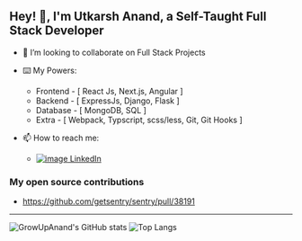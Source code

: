 ## Hey! 👋, I'm Utkarsh Anand, a Self-Taught Full Stack Developer

- 👀 I’m looking to collaborate on Full Stack Projects

- ⌨️ My Powers:
  - Frontend - [ React Js, Next.js, Angular ]
  - Backend - [ ExpressJs, Django, Flask ]
  - Database - [ MongoDB, SQL ]
  - Extra - [ Webpack, Typscript, scss/less, Git, Git Hooks ]
  
- 📫 How to reach me:
  - [![image](https://icons.getbootstrap.com/assets/icons/linkedin.svg) LinkedIn](https://www.linkedin.com/in/utkarshanand93)


### My open source contributions
- https://github.com/getsentry/sentry/pull/38191

---------------------------------------

![GrowUpAnand's GitHub stats](https://github-readme-stats.vercel.app/api?username=growupanand&show_icons=true&count_private=true&hide_border=true&show_owner=true&include_all_commits=true&layout=compact) 
![Top Langs](https://github-readme-stats.vercel.app/api/top-langs/?username=growupanand&count_private=true&hide_border=true&layout=compact)
